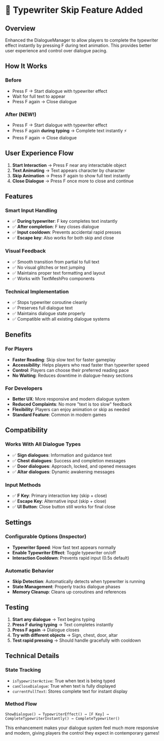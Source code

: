 # 💬 Typewriter Skip Feature Added

## Overview
Enhanced the DialogueManager to allow players to complete the typewriter effect instantly by pressing F during text animation. This provides better user experience and control over dialogue pacing.

## How It Works

### Before
- Press F → Start dialogue with typewriter effect
- Wait for full text to appear
- Press F again → Close dialogue

### After (NEW!)
- Press F → Start dialogue with typewriter effect  
- Press F again **during typing** → Complete text instantly ⚡
- Press F again → Close dialogue

## User Experience Flow

1. **Start Interaction** → Press F near any interactable object
2. **Text Animating** → Text appears character by character
3. **Skip Animation** → Press F again to show full text instantly  
4. **Close Dialogue** → Press F once more to close and continue

## Features

### Smart Input Handling
- ✅ **During typewriter**: F key completes text instantly
- ✅ **After completion**: F key closes dialogue  
- ✅ **Input cooldown**: Prevents accidental rapid presses
- ✅ **Escape key**: Also works for both skip and close

### Visual Feedback
- ✅ Smooth transition from partial to full text
- ✅ No visual glitches or text jumping
- ✅ Maintains proper text formatting and layout
- ✅ Works with TextMeshPro components

### Technical Implementation
- ✅ Stops typewriter coroutine cleanly
- ✅ Preserves full dialogue text
- ✅ Maintains dialogue state properly  
- ✅ Compatible with all existing dialogue systems

## Benefits

### For Players
- **Faster Reading**: Skip slow text for faster gameplay
- **Accessibility**: Helps players who read faster than typewriter speed
- **Control**: Players can choose their preferred reading pace
- **No Waiting**: Reduces downtime in dialogue-heavy sections

### For Developers  
- **Better UX**: More responsive and modern dialogue system
- **Reduced Complaints**: No more "text is too slow" feedback
- **Flexibility**: Players can enjoy animation or skip as needed
- **Standard Feature**: Common in modern games

## Compatibility

### Works With All Dialogue Types
- ✅ **Sign dialogues**: Information and guidance text
- ✅ **Chest dialogues**: Success and completion messages  
- ✅ **Door dialogues**: Approach, locked, and opened messages
- ✅ **Altar dialogues**: Dynamic awakening messages

### Input Methods
- ✅ **F Key**: Primary interaction key (skip + close)
- ✅ **Escape Key**: Alternative input (skip + close)
- ✅ **UI Button**: Close button still works for final close

## Settings

### Configurable Options (Inspector)
- **Typewriter Speed**: How fast text appears normally
- **Enable Typewriter Effect**: Toggle typewriter on/off
- **Interaction Cooldown**: Prevents rapid input (0.5s default)

### Automatic Behavior
- **Skip Detection**: Automatically detects when typewriter is running
- **State Management**: Properly tracks dialogue phases
- **Memory Cleanup**: Cleans up coroutines and references

## Testing

1. **Start any dialogue** → Text begins typing
2. **Press F during typing** → Text completes instantly
3. **Press F again** → Dialogue closes  
4. **Try with different objects** → Sign, chest, door, altar
5. **Test rapid pressing** → Should handle gracefully with cooldown

## Technical Details

### State Tracking
- `isTypewriterActive`: True when text is being typed
- `canCloseDialogue`: True when text is fully displayed  
- `currentFullText`: Stores complete text for instant display

### Method Flow
```
ShowDialogue() → TypewriterEffect() → [F Key] → CompleteTypewriterInstantly() → CompleteTypewriter()
```

This enhancement makes your dialogue system feel much more responsive and modern, giving players the control they expect in contemporary games!